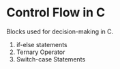 # Control Flow in C
Blocks used for decision-making in C.

1. if-else statements
2. Ternary Operator
3. Switch-case Statements

